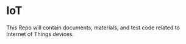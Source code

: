 # IoT

This Repo will contain documents, materials, and test code related to Internet of Things devices.

